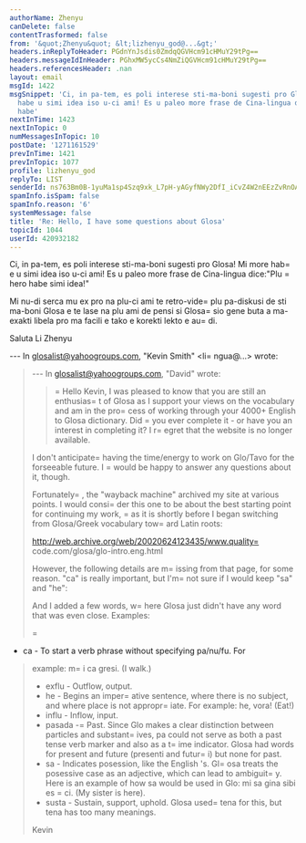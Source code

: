 ```yaml
---
authorName: Zhenyu
canDelete: false
contentTrasformed: false
from: '&quot;Zhenyu&quot; &lt;lizhenyu_god@...&gt;'
headers.inReplyToHeader: PGdnYnJsdis0ZmdqQGVHcm91cHMuY29tPg==
headers.messageIdInHeader: PGhxMW5ycCs4NmZiQGVHcm91cHMuY29tPg==
headers.referencesHeader: .nan
layout: email
msgId: 1422
msgSnippet: 'Ci, in pa-tem, es poli interese sti-ma-boni sugesti pro Glosa! Mi more
  habe u simi idea iso u-ci ami! Es u paleo more frase de Cina-lingua dice: Plu hero
  habe'
nextInTime: 1423
nextInTopic: 0
numMessagesInTopic: 10
postDate: '1271161529'
prevInTime: 1421
prevInTopic: 1077
profile: lizhenyu_god
replyTo: LIST
senderId: ns763Bm0B-1yuMa1sp4Szq9xk_L7pH-yAGyfNWy2DfI_iCvZ4W2nEEzZvRnOA9HCnG2rN45OZs5UYPX_pf6OedR6tUud7-IoWeM
spamInfo.isSpam: false
spamInfo.reason: '6'
systemMessage: false
title: 'Re: Hello, I have some questions about Glosa'
topicId: 1044
userId: 420932182
---
```


Ci, in pa-tem, es poli interese sti-ma-boni sugesti pro Glosa! 
Mi more hab=
e u simi idea iso u-ci ami! Es u paleo more frase de Cina-lingua dice:"Plu =
hero habe simi idea!"

Mi nu-di serca mu ex pro na plu-ci ami te retro-vide=
 plu pa-diskusi de sti ma-boni Glosa e te lase na plu ami de pensi si Glosa=
 sio gene buta a ma-exakti libela pro ma facili e tako e korekti lekto e au=
di. 

Saluta
Li Zhenyu

--- In glosalist@yahoogroups.com, "Kevin Smith" <li=
ngua@...> wrote:
>
> --- In glosalist@yahoogroups.com, "David"  wrote:
> > =
  Hello Kevin,   I was pleased to know that you are still an 
> > enthusias=
t of Glosa as I support your views on the vocabulary 
> > and am in the pro=
cess of working through your 4000+ English 
> > to Glosa dictionary.   Did =
you ever complete it - or have you 
> > an interest in completing it?   I r=
egret that the website is 
> > no longer available.
> 
> I don't anticipate=
 having the time/energy to work on Glo/Tavo for the
> forseeable future. I =
would be happy to answer any questions about it,
> though.
> 
> Fortunately=
, the "wayback machine" archived my site at various points.
> I would consi=
der this one to be about the best starting point for
> continuing my work, =
as it is shortly before I began switching from
> Glosa/Greek vocabulary tow=
ard Latin roots:
> 
> http://web.archive.org/web/20020624123435/www.quality=
code.com/glosa/glo-intro.eng.html
> 
> However, the following details are m=
issing from that page, for some
> reason. "ca" is really important, but I'm=
 not sure if I would keep
> "sa" and "he":
> 
>  And I added a few words, w=
here Glosa just didn't have any word that
> was even close. Examples:
> 
> =
* ca - To start a verb phrase without specifying pa/nu/fu. For
> example: m=
i ca gresi. (I walk.)
> * exflu - Outflow, output.
> * he - Begins an imper=
ative sentence, where there is no subject, and
> where place is not appropr=
iate. For example: he, vora! (Eat!)
> * influ - Inflow, input.
> * pasada -=
 Past. Since Glo makes a clear distinction between particles
> and substant=
ives, pa could not serve as both a past tense verb marker
> and also as a t=
ime indicator. Glosa had words for present and future
> (presenti and futur=
i) but none for past.
> * sa - Indicates posession, like the English 's. Gl=
osa treats the
> posessive case as an adjective, which can lead to ambiguit=
y. Here is
> an example of how sa would be used in Glo: mi sa gina sibi es =
ci. (My
> sister is here).
> * susta - Sustain, support, uphold. Glosa used=
 tena for this, but tena
> has too many meanings. 
> 
> Kevin
>



